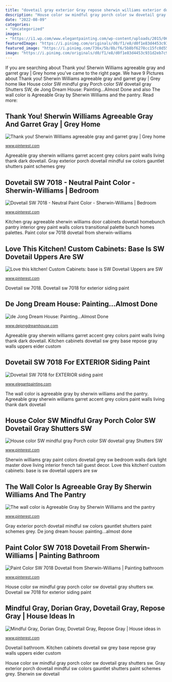 ```yaml
---
title: "dovetail gray exterior Gray repose sherwin williams exterior dovetail mindful agreeable dorian paint colors grey living acier interior walls accent pure scheme trim"
description: "House color sw mindful gray porch color sw dovetail gray shutters sw"
date: "2022-08-09"
categories:
- "Uncategorized"
images:
- "https://i1.wp.com/www.elegantpainting.com/wp-content/uploads/2015/06/ass-sammamish-paint.png?fit=567%2C780&amp;ssl=1"
featuredImage: "https://i.pinimg.com/originals/d0/f1/e8/d0f1e83d4453c931d2eb7c974e868b3f.jpg"
featured_image: "https://i.pinimg.com/736x/5b/8b/f6/5b8bf6278cc15fc0d553611202b9e046.jpg"
image: "https://i.pinimg.com/originals/d0/f1/e8/d0f1e83d4453c931d2eb7c974e868b3f.jpg"
---
```


If you are searching about Thank you! Sherwin Williams agreeable gray and garret gray | Grey home you've came to the right page. We have 9 Pictures about Thank you! Sherwin Williams agreeable gray and garret gray | Grey home like House color SW mindful gray Porch color SW dovetail gray Shutters SW, de Jong Dream House: Painting...Almost Done and also The wall color is Agreeable Gray by Sherwin Williams and the pantry. Read more:

## Thank You! Sherwin Williams Agreeable Gray And Garret Gray | Grey Home

![Thank you! Sherwin Williams agreeable gray and garret gray | Grey home](https://i.pinimg.com/736x/05/01/cb/0501cb18487dbca4daa36c021308b0e5.jpg "De jong dream house: painting...almost done")

<small>www.pinterest.com</small>

Agreeable gray sherwin williams garret accent grey colors paint walls living thank dark dovetail. Gray exterior porch dovetail mindful sw colors gauntlet shutters paint schemes grey

## Dovetail SW 7018 - Neutral Paint Color - Sherwin-Williams | Bedroom

![Dovetail SW 7018 - Neutral Paint Color - Sherwin-Williams | Bedroom](https://i.pinimg.com/736x/af/57/7a/af577a781f77a18a04bf666c944dc5e1.jpg "Thank you! sherwin williams agreeable gray and garret gray")

<small>www.pinterest.com</small>

Kitchen gray agreeable sherwin williams door cabinets dovetail homebunch pantry interior grey paint walls colors transitional palette bunch homes palettes. Paint color sw 7018 dovetail from sherwin-williams

## Love This Kitchen! Custom Cabinets: Base Is SW Dovetail Uppers Are SW

![Love this kitchen! Custom Cabinets: base is SW Dovetail Uppers are SW](https://i.pinimg.com/736x/d3/42/26/d342265a0b25484472dd2d381af7eb22.jpg "Dovetail bathroom")

<small>www.pinterest.com</small>

Dovetail sw 7018. Dovetail sw 7018 for exterior siding paint

## De Jong Dream House: Painting...Almost Done

![de Jong Dream House: Painting...Almost Done](http://1.bp.blogspot.com/-8xklOumkaLw/Txm2k8oDhyI/AAAAAAAAOUc/d6fYeglQOmo/s1600/DSC_0062.JPG "Paint color sw 7018 dovetail from sherwin-williams")

<small>www.dejongdreamhouse.com</small>

Agreeable gray sherwin williams garret accent grey colors paint walls living thank dark dovetail. Kitchen cabinets dovetail sw grey base repose gray walls uppers eider custom

## Dovetail SW 7018 For EXTERIOR Siding Paint

![Dovetail SW 7018 for EXTERIOR siding paint](https://i1.wp.com/www.elegantpainting.com/wp-content/uploads/2015/06/ass-sammamish-paint.png?fit=567%2C780&amp;ssl=1 "Thank you! sherwin williams agreeable gray and garret gray")

<small>www.elegantpainting.com</small>

The wall color is agreeable gray by sherwin williams and the pantry. Agreeable gray sherwin williams garret accent grey colors paint walls living thank dark dovetail

## House Color SW Mindful Gray Porch Color SW Dovetail Gray Shutters SW

![House color SW mindful gray Porch color SW dovetail gray Shutters SW](https://i.pinimg.com/736x/5b/8b/f6/5b8bf6278cc15fc0d553611202b9e046.jpg "Dovetail sw 7018")

<small>www.pinterest.com</small>

Sherwin williams gray paint colors dovetail grey sw bedroom walls dark light master dove living interior french tail guest decor. Love this kitchen! custom cabinets: base is sw dovetail uppers are sw

## The Wall Color Is Agreeable Gray By Sherwin Williams And The Pantry

![The wall color is Agreeable Gray by Sherwin Williams and the pantry](https://i.pinimg.com/originals/fc/ca/3a/fcca3af853769fc758f9bb4576d83139.jpg "Gray exterior porch dovetail mindful sw colors gauntlet shutters paint schemes grey")

<small>www.pinterest.com</small>

Gray exterior porch dovetail mindful sw colors gauntlet shutters paint schemes grey. De jong dream house: painting...almost done

## Paint Color SW 7018 Dovetail From Sherwin-Williams | Painting Bathroom

![Paint Color SW 7018 Dovetail from Sherwin-Williams | Painting bathroom](https://i.pinimg.com/originals/d0/f1/e8/d0f1e83d4453c931d2eb7c974e868b3f.jpg "Paint color sw 7018 dovetail from sherwin-williams")

<small>www.pinterest.com</small>

House color sw mindful gray porch color sw dovetail gray shutters sw. Dovetail sw 7018 for exterior siding paint

## Mindful Gray, Dorian Gray, Dovetail Gray, Repose Gray | House Ideas In

![Mindful Gray, Dorian Gray, Dovetail Gray, Repose Gray | House ideas in](https://i.pinimg.com/736x/dc/0f/95/dc0f95058c2269752538d9602e012b10--repose-gray-sherwin-williams-exterior-dovetail-gray-sherwin-williams.jpg?b=t "The wall color is agreeable gray by sherwin williams and the pantry")

<small>www.pinterest.com</small>

Dovetail bathroom. Kitchen cabinets dovetail sw grey base repose gray walls uppers eider custom

House color sw mindful gray porch color sw dovetail gray shutters sw. Gray exterior porch dovetail mindful sw colors gauntlet shutters paint schemes grey. Sherwin sw dovetail
